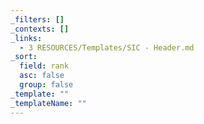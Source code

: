 ```yaml
---
_filters: []
_contexts: []
_links:
  - 3 RESOURCES/Templates/SIC - Header.md
_sort:
  field: rank
  asc: false
  group: false
_template: ""
_templateName: ""
---
```


